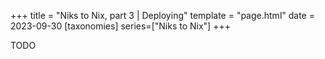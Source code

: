 +++
title = "Niks to Nix, part 3 | Deploying"
template = "page.html"
date = 2023-09-30
[taxonomies]
series=["Niks to Nix"]
+++

TODO

